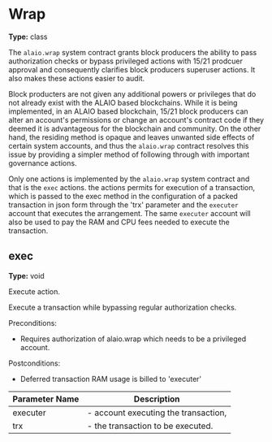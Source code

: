 # Wrap

**Type:** class

The `alaio.wrap` system contract grants block producers the ability to pass authorization checks or bypass privileged actions with 15/21 prodcuer approval and consequently clarifies block producers superuser actions. It also makes these actions easier to audit.

Block producters are not given any additional powers or privileges that do not already exist with the ALAIO based blockchains. While it is being implemented, in an ALAIO based blockchain, 15/21 block producers can alter an account's permissions or change an account's contract code if they deemed it is advantageous for the blockchain and community. On the other hand, the residing method is opaque and leaves unwanted side effects of certain system accounts, and thus the `alaio.wrap` contract resolves this issue by providing a simpler method of following through with important governance actions. 

Only one actions is implemented by the `alaio.wrap` system contract and that is the `exec` actions. the actions permits for execution of a transaction, which is passed to the exec method in the configuration of a packed transaction in json form through the 'trx' parameter and the `executer` account that executes the arrangement. The same `executer` account will also be used to pay the RAM and CPU fees needed to execute the transaction.

## exec

**Type:** void

Execute action.

Execute a transaction while bypassing regular authorization checks.

Preconditions:

* Requires authorization of alaio.wrap which needs to be a privileged account.

Postconditions:

* Deferred transaction RAM usage is billed to 'executer'

Parameter Name | Description
--- | ---
executer | - account executing the transaction,
trx | - the transaction to be executed.

